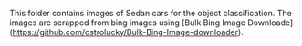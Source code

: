 This folder contains images of Sedan cars for the object classification. The images are scrapped from bing images using [Bulk Bing Image Downloade] (https://github.com/ostrolucky/Bulk-Bing-Image-downloader).
